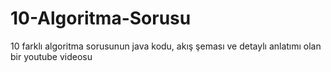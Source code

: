 # 10-Algoritma-Sorusu
10 farklı algoritma sorusunun java kodu, akış şeması ve detaylı anlatımı olan bir youtube videosu
